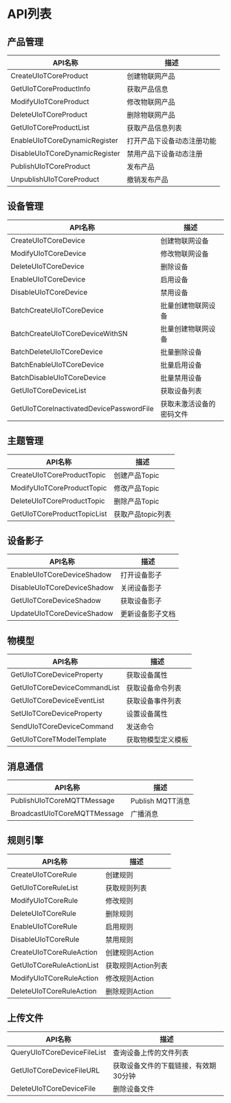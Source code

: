 # API列表

## 产品管理

|API名称 | 描述|
|---|---|
|CreateUIoTCoreProduct | 创建物联网产品|
|GetUIoTCoreProductInfo | 获取产品信息|
|ModifyUIoTCoreProduct | 修改物联网产品|
|DeleteUIoTCoreProduct | 删除物联网产品|
|GetUIoTCoreProductList | 获取产品信息列表|
|EnableUIoTCoreDynamicRegister | 打开产品下设备动态注册功能|
|DisableUIoTCoreDynamicRegister | 禁用产品下设备动态注册|
|PublishUIoTCoreProduct | 发布产品|
|UnpublishUIoTCoreProduct | 撤销发布产品|



## 设备管理
|API名称 | 描述|
|---|---|
|CreateUIoTCoreDevice | 创建物联网设备|
|ModifyUIoTCoreDevice | 修改物联网设备|
|DeleteUIoTCoreDevice | 删除设备|
|EnableUIoTCoreDevice | 启用设备|
|DisableUIoTCoreDevice | 禁用设备|
|BatchCreateUIoTCoreDevice | 批量创建物联网设备|
|BatchCreateUIoTCoreDeviceWithSN | 批量创建物联网设备|
|BatchDeleteUIoTCoreDevice | 批量删除设备|
|BatchEnableUIoTCoreDevice | 批量启用设备|
|BatchDisableUIoTCoreDevice | 批量禁用设备|
|GetUIoTCoreDeviceList | 获取设备列表|
|GetUIoTCoreInactivatedDevicePasswordFile | 获取未激活设备的密码文件|


## 主题管理

|API名称 | 描述|
|---|---|
|CreateUIoTCoreProductTopic | 创建产品Topic|
|ModifyUIoTCoreProductTopic | 修改产品Topic|
|DeleteUIoTCoreProductTopic | 删除产品Topic|
|GetUIoTCoreProductTopicList | 获取产品topic列表|


## 设备影子

|API名称 | 描述|
|---|---|
|EnableUIoTCoreDeviceShadow | 打开设备影子|
|DisableUIoTCoreDeviceShadow | 关闭设备影子|
|GetUIoTCoreDeviceShadow | 获取设备影子|
|UpdateUIoTCoreDeviceShadow | 更新设备影子文档|


## 物模型

|API名称 | 描述|
|---|---|
|GetUIoTCoreDeviceProperty | 获取设备属性|
|GetUIoTCoreDeviceCommandList | 获取设备命令列表|
|GetUIoTCoreDeviceEventList | 获取设备事件列表|
|SetUIoTCoreDeviceProperty | 设置设备属性|
|SendUIoTCoreDeviceCommand | 发送命令|
|GetUIoTCoreTModelTemplate | 获取物模型定义模板|


## 消息通信

|API名称 | 描述|
|---|---|
|PublishUIoTCoreMQTTMessage | Publish MQTT消息|
|BroadcastUIoTCoreMQTTMessage | 广播消息|

## 规则引擎

|API名称 | 描述|
|---|---|
|CreateUIoTCoreRule | 创建规则|
|GetUIoTCoreRuleList | 获取规则列表|
|ModifyUIoTCoreRule | 修改规则|
|DeleteUIoTCoreRule | 删除规则|
|EnableUIoTCoreRule | 启用规则|
|DisableUIoTCoreRule | 禁用规则|
|CreateUIoTCoreRuleAction | 创建规则Action|
|GetUIoTCoreRuleActionList | 获取规则Action列表|
|ModifyUIoTCoreRuleAction | 修改规则Action|
|DeleteUIoTCoreRuleAction | 删除规则Action|


## 上传文件

|API名称 | 描述|
|---|---|
|QueryUIoTCoreDeviceFileList | 查询设备上传的文件列表|
|GetUIoTCoreDeviceFileURL | 获取设备文件的下载链接，有效期30分钟|
|DeleteUIoTCoreDeviceFile | 删除设备文件|

